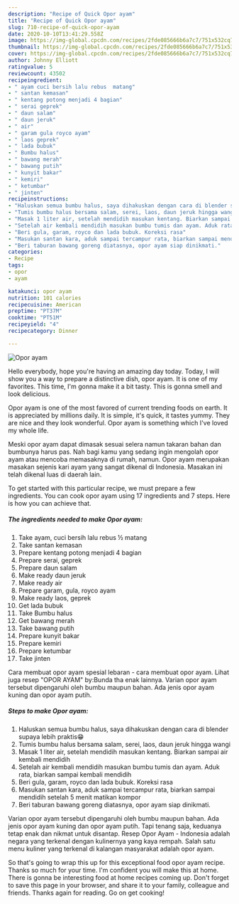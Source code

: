 ```yaml
---
description: "Recipe of Quick Opor ayam"
title: "Recipe of Quick Opor ayam"
slug: 710-recipe-of-quick-opor-ayam
date: 2020-10-10T13:41:29.558Z
image: https://img-global.cpcdn.com/recipes/2fde085666b6a7c7/751x532cq70/opor-ayam-foto-resep-utama.jpg
thumbnail: https://img-global.cpcdn.com/recipes/2fde085666b6a7c7/751x532cq70/opor-ayam-foto-resep-utama.jpg
cover: https://img-global.cpcdn.com/recipes/2fde085666b6a7c7/751x532cq70/opor-ayam-foto-resep-utama.jpg
author: Johnny Elliott
ratingvalue: 5
reviewcount: 43502
recipeingredient:
- " ayam cuci bersih lalu rebus  matang"
- " santan kemasan"
- " kentang potong menjadi 4 bagian"
- " serai geprek"
- " daun salam"
- " daun jeruk"
- " air"
- " garam gula royco ayam"
- " laos geprek"
- " lada bubuk"
- " Bumbu halus"
- " bawang merah"
- " bawang putih"
- " kunyit bakar"
- " kemiri"
- " ketumbar"
- " jinten"
recipeinstructions:
- "Haluskan semua bumbu halus, saya dihakuskan dengan cara di blender supaya lebih praktis😁"
- "Tumis bumbu halus bersama salam, serei, laos, daun jeruk hingga wangi"
- "Masak 1 liter air, setelah mendidih masukan kentang. Biarkan sampai air kembali mendidih"
- "Setelah air kembali mendidih masukan bumbu tumis dan ayam. Aduk rata, biarkan sampai kembali mendidih"
- "Beri gula, garam, royco dan lada bubuk. Koreksi rasa"
- "Masukan santan kara, aduk sampai tercampur rata, biarkan sampai mendidih setelah 5 menit matikan kompor"
- "Beri taburan bawang goreng diatasnya, opor ayam siap dinikmati."
categories:
- Recipe
tags:
- opor
- ayam

katakunci: opor ayam 
nutrition: 101 calories
recipecuisine: American
preptime: "PT37M"
cooktime: "PT51M"
recipeyield: "4"
recipecategory: Dinner

---
```



![Opor ayam](https://img-global.cpcdn.com/recipes/2fde085666b6a7c7/751x532cq70/opor-ayam-foto-resep-utama.jpg)

Hello everybody, hope you're having an amazing day today. Today, I will show you a way to prepare a distinctive dish, opor ayam. It is one of my favorites. This time, I'm gonna make it a bit tasty. This is gonna smell and look delicious.

Opor ayam is one of the most favored of current trending foods on earth. It is appreciated by millions daily. It is simple, it's quick, it tastes yummy. They are nice and they look wonderful. Opor ayam is something which I've loved my whole life.

Meski opor ayam dapat dimasak sesuai selera namun takaran bahan dan bumbunya harus pas. Nah bagi kamu yang sedang ingin mengolah opor ayam atau mencoba memasaknya di rumah, namun. Opor ayam merupakan masakan sejenis kari ayam yang sangat dikenal di Indonesia. Masakan ini telah dikenal luas di daerah lain.


To get started with this particular recipe, we must prepare a few ingredients. You can cook opor ayam using 17 ingredients and 7 steps. Here is how you can achieve that.

<!--inarticleads1-->

##### The ingredients needed to make Opor ayam:

1. Take  ayam, cuci bersih lalu rebus ½ matang
1. Take  santan kemasan
1. Prepare  kentang potong menjadi 4 bagian
1. Prepare  serai, geprek
1. Prepare  daun salam
1. Make ready  daun jeruk
1. Make ready  air
1. Prepare  garam, gula, royco ayam
1. Make ready  laos, geprek
1. Get  lada bubuk
1. Take  Bumbu halus
1. Get  bawang merah
1. Take  bawang putih
1. Prepare  kunyit bakar
1. Prepare  kemiri
1. Prepare  ketumbar
1. Take  jinten


Cara membuat opor ayam spesial lebaran - cara membuat opor ayam. Lihat juga resep &#34;OPOR AYAM&#34; by:Bunda tha enak lainnya. Varian opor ayam tersebut dipengaruhi oleh bumbu maupun bahan. Ada jenis opor ayam kuning dan opor ayam putih. 

<!--inarticleads2-->

##### Steps to make Opor ayam:

1. Haluskan semua bumbu halus, saya dihakuskan dengan cara di blender supaya lebih praktis😁
1. Tumis bumbu halus bersama salam, serei, laos, daun jeruk hingga wangi
1. Masak 1 liter air, setelah mendidih masukan kentang. Biarkan sampai air kembali mendidih
1. Setelah air kembali mendidih masukan bumbu tumis dan ayam. Aduk rata, biarkan sampai kembali mendidih
1. Beri gula, garam, royco dan lada bubuk. Koreksi rasa
1. Masukan santan kara, aduk sampai tercampur rata, biarkan sampai mendidih setelah 5 menit matikan kompor
1. Beri taburan bawang goreng diatasnya, opor ayam siap dinikmati.


Varian opor ayam tersebut dipengaruhi oleh bumbu maupun bahan. Ada jenis opor ayam kuning dan opor ayam putih. Tapi tenang saja, keduanya tetap enak dan nikmat untuk disantap. Resep Opor Ayam - Indonesia adalah negara yang terkenal dengan kulinernya yang kaya rempah. Salah satu menu kuliner yang terkenal di kalangan masyarakat adalah opor ayam. 

So that's going to wrap this up for this exceptional food opor ayam recipe. Thanks so much for your time. I'm confident you will make this at home. There is gonna be interesting food at home recipes coming up. Don't forget to save this page in your browser, and share it to your family, colleague and friends. Thanks again for reading. Go on get cooking!
